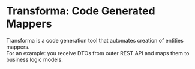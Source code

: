 # Transforma: Code Generated Mappers

Transforma is a code generation tool that automates creation of entities mappers.  
For an example: you receive DTOs from outer REST API and maps them to business logic models.
